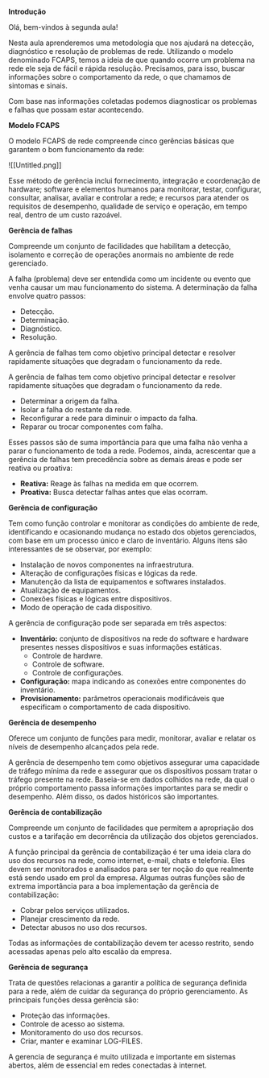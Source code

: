 **Introdução**

Olá, bem-vindos à segunda aula!

Nesta aula aprenderemos uma metodologia que nos ajudará na detecção, diagnóstico e resolução de problemas de rede. Utilizando o modelo denominado FCAPS, temos a ideia de que quando ocorre um problema na rede ele seja de fácil e rápida resolução. Precisamos, para isso, buscar informações sobre o comportamento da rede, o que chamamos de sintomas e sinais.

Com base nas informações coletadas podemos diagnosticar os problemas e falhas que possam estar acontecendo.

**Modelo FCAPS**

O modelo FCAPS de rede compreende cinco gerências básicas que garantem o bom funcionamento da rede:

![[Untitled.png]]

Esse método de gerência inclui fornecimento, integração e coordenação de hardware; software e elementos humanos para monitorar, testar, configurar, consultar, analisar, avaliar e controlar a rede; e recursos para atender os requisitos de desempenho, qualidade de serviço e operação, em tempo real, dentro de um custo razoável.

**Gerência de falhas**

Compreende um conjunto de facilidades que habilitam a detecção, isolamento e correção de operações anormais no ambiente de rede gerenciado.

A falha (problema) deve ser entendida como um incidente ou evento que venha causar um mau funcionamento do sistema. A determinação da falha envolve quatro passos:

- Detecção.
- Determinação.
- Diagnóstico.
- Resolução.

A gerência de falhas tem como objetivo principal detectar e resolver rapidamente situações que degradam o funcionamento da rede.

A gerência de falhas tem como objetivo principal detectar e resolver rapidamente situações que degradam o funcionamento da rede.

- Determinar a origem da falha.
- Isolar a falha do restante da rede.
- Reconfigurar a rede para diminuir o impacto da falha.
- Reparar ou trocar componentes com falha.

Esses passos são de suma importância para que uma falha não venha a parar o funcionamento de toda a rede. Podemos, ainda, acrescentar que a gerência de falhas tem precedência sobre as demais áreas e pode ser reativa ou proativa:

- **Reativa:** Reage às falhas na medida em que ocorrem.
- **Proativa:** Busca detectar falhas antes que elas ocorram.

**Gerência de configuração**

Tem como função controlar e monitorar as condições do ambiente de rede, identificando e ocasionando mudança no estado dos objetos gerenciados, com base em um processo único e claro de inventário. Alguns itens são interessantes de se observar, por exemplo:

- Instalação de novos componentes na infraestrutura.
- Alteração de configurações físicas e lógicas da rede.
- Manutenção da lista de equipamentos e softwares instalados.
- Atualização de equipamentos.
- Conexões físicas e lógicas entre dispositivos.
- Modo de operação de cada dispositivo.

A gerência de configuração pode ser separada em três aspectos:

- **Inventário:** conjunto de dispositivos na rede do software e hardware presentes nesses dispositivos e suas informações estáticas.
    - Controle de hardwre.
    - Controle de software.
    - Controle de configurações.
- **Configuração:** mapa indicando as conexões entre componentes do inventário.
- **Provisionamento:** parâmetros operacionais modificáveis que especificam o comportamento de cada dispositivo.

**Gerência de desempenho**

Oferece um conjunto de funções para medir, monitorar, avaliar e relatar os níveis de desempenho alcançados pela rede.

A gerência de desempenho tem como objetivos assegurar uma capacidade de tráfego mínima da rede e assegurar que os dispositivos possam tratar o tráfego presente na rede. Baseia-se em dados colhidos na rede, da qual o próprio comportamento passa informações importantes para se medir o desempenho. Além disso, os dados históricos são importantes.

**Gerência de contabilização**

Compreende um conjunto de facilidades que permitem a apropriação dos custos e a tarifação em decorrência da utilização dos objetos gerenciados.

A função principal da gerência de contabilização é ter uma ideia clara do uso dos recursos na rede, como internet, e-mail, chats e telefonia. Eles devem ser monitorados e analisados para ser ter noção do que realmente está sendo usado em prol da empresa. Algumas outras funções são de extrema importância para a boa implementação da gerência de contabilização:

- Cobrar pelos serviços utilizados.
- Planejar crescimento da rede.
- Detectar abusos no uso dos recursos.

Todas as informações de contabilização devem ter acesso restrito, sendo acessadas apenas pelo alto escalão da empresa.

**Gerência de segurança**

Trata de questões relacionas a garantir a política de segurança definida para a rede, além de cuidar da segurança do próprio gerenciamento. As principais funções dessa gerência são:

- Proteção das informações.
- Controle de acesso ao sistema.
- Monitoramento do uso dos recursos.
- Criar, manter e examinar LOG-FILES.

A gerencia de segurança é muito utilizada e importante em sistemas abertos, além de essencial em redes conectadas à internet.